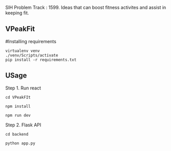 SIH Problem Track :  1599. Ideas that can boost fitness activites and assist in keeping fit.
## VPeakFit

#Installing requirements 
```
virtualenv venv
./venv/Scripts/activate
pip install -r requirements.txt
```
## USage
Step 1. Run react
```
cd VPeakFIt
```
```
npm install
```
```
npm run dev
```
Step 2. Flask API
```
cd backend
```
```
python app.py
```

